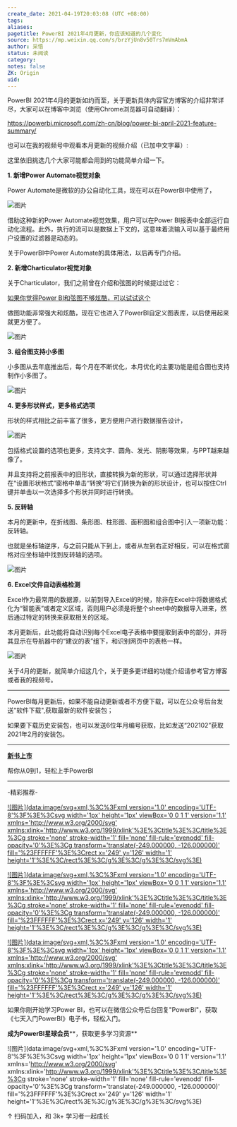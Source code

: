 ```yaml
---
create_date: 2021-04-19T20:03:08 (UTC +08:00)
tags:
aliases:
pagetitle: PowerBI 2021年4月更新，你应该知道的几个变化
source: https://mp.weixin.qq.com/s/brzYjUn8v50Trs7mVmAbmA
author: 采悟
status: 未阅读
category:
notes: false
ZK: Origin
uid:
---
```


PowerBI 2021年4月的更新如约而至，关于更新具体内容官方博客的介绍非常详尽，大家可以在博客中浏览（使用Chrome浏览器可自动翻译）：

https://powerbi.microsoft.com/zh-cn/blog/power-bi-april-2021-feature-summary/

也可以在我的视频号中观看本月更新的视频介绍（已加中文字幕）:

这里依旧挑选几个大家可能都会用到的功能简单介绍一下。

**1\. 新增Power Automate视觉对象**

Power Automate是微软的办公自动化工具，现在可以在PowerBI中使用了，

![图片](https://mmbiz.qpic.cn/mmbiz_png/aHEbZtANQJOMbly3dZxOoecsDVGGibL3SErPmSwjHEBJZ80MDLeZnls43h0mZm8pYUN9coyLwicaGB97xuVjhoicw/640?wx_fmt=png&wxfrom=5&wx_lazy=1&wx_co=1)

借助这种新的Power Automate视觉效果，用户可以在Power BI报表中全部运行自动化流程。此外，执行的流可以是数据上下文的，这意味着流输入可以基于最终用户设置的过滤器是动态的。

关于PowerBI中Power Automate的具体用法，以后再专门介绍。

**2\. 新增Charticulator视觉对象**

关于Charticulator，我们之前曾在介绍和弦图的时候提过过它：  

[如果你觉得Power BI和弦图不够炫酷，可以试试这个](http://mp.weixin.qq.com/s?__biz=MzA4MzQwMjY4MA==&mid=2484070781&idx=1&sn=f904e0c06ca16043129a6d012d1014a8&chksm=8e0c43aab97bcabc8202b274e8c9ce6aa064b8eb55a3a08569c205f22879a55260d8a2427b40&scene=21#wechat_redirect)

做图功能非常强大和炫酷，现在它也进入了PowerBI自定义图表库，以后使用起来就更方便了。  

![图片](https://mmbiz.qpic.cn/mmbiz_png/aHEbZtANQJOMbly3dZxOoecsDVGGibL3S5pUUcWibmWBMIySn5qUJAw6IbGqiaKqs0vBtBLxgqR5GXxibujfmDynSg/640?wx_fmt=png&wxfrom=5&wx_lazy=1&wx_co=1)

**3\. 组合图支持小多图**

小多图从去年底推出后，每个月在不断优化，本月优化的主要功能是组合图也支持制作小多图了。  

![图片](https://mmbiz.qpic.cn/mmbiz_png/aHEbZtANQJOMbly3dZxOoecsDVGGibL3SYB2Cdib6Xq1ialvUdHCHZDJ1HU4T1OV4v4nA8aDKYW02nLuZySOJsx8w/640?wx_fmt=png&wxfrom=5&wx_lazy=1&wx_co=1)

**4\. 更多形状样式，更多格式选项**

形状的样式相比之前丰富了很多，更方便用户进行数据报告设计，  

![图片](https://mmbiz.qpic.cn/mmbiz_png/aHEbZtANQJOMbly3dZxOoecsDVGGibL3SSibJvuvqD7bZ7q3icD7copvoBy59PKaFoIWLGYk9Ua3RX8wT5hgxKlow/640?wx_fmt=png&wxfrom=5&wx_lazy=1&wx_co=1)

包括格式设置的选项也更多，支持文字、圆角、发光、阴影等效果，与PPT越来越像了。  

并且支持将之前报表中的旧形状，直接转换为新的形状，可以通过选择形状并在“设置形状格式”窗格中单击“转换”将它们转换为新的形状设计，也可以按住Ctrl键并单击以一次选择多个形状并同时进行转换。

**5\. 反转轴**

本月的更新中，在折线图、条形图、柱形图、面积图和组合图中引入一项新功能：反转轴。

也就是坐标轴逆序，与之前只能从下到上，或者从左到右正好相反，可以在格式窗格对应坐标轴中找到反转轴的选项。

![图片](https://mmbiz.qpic.cn/mmbiz_gif/aHEbZtANQJOMbly3dZxOoecsDVGGibL3SMqYA6wGNzQcPZTmmXzppicnpovSU1ndaprHTd4ZQfgteDZqlEcia3cjg/640?wx_fmt=gif&wxfrom=5&wx_lazy=1)

**6\. Excel文件自动表格检测**

Excel作为最常用的数据源，以前到导入Excel的时候，除非在Excel中将数据格式化为“智能表”或者定义区域，否则用户必须是将整个sheet中的数据导入进来，然后通过特定的转换来获取相关的区域。

本月更新后，此功能将自动识别每个Excel电子表格中要提取到表中的部分，并将其显示在导航器中的“建议的表”组下，和识别网页中的表格一样。

![图片](https://mmbiz.qpic.cn/mmbiz_png/aHEbZtANQJOMbly3dZxOoecsDVGGibL3SToQTTZmD5RdKdfUoSkZH408OY8pDBPkPwZLFawSBMByJ5j4hhAq0Ag/640?wx_fmt=png&wxfrom=5&wx_lazy=1&wx_co=1)

关于4月的更新，就简单介绍这几个，关于更多更详细的功能介绍请参考官方博客或者我的视频号。

___

PowerBI每月更新后，如果不能自动更新或者不方便下载，可以在公众号后台发送"软件下载",获取最新的软件安装包；

如果要下载历史安装包，也可以发送6位年月编号获取，比如发送“202102”获取2021年2月的安装包。

___

  

[**新书上市**](http://mp.weixin.qq.com/s?__biz=MzA4MzQwMjY4MA==&mid=2484074987&idx=1&sn=5cf4ba4b683ee9136bb7a26f6e9bcf01&chksm=8e0c533cb97bda2add48a4576b9c1e230249a5a4160dd93cd677a37ea21d26fc9cc26fc4cb1c&scene=21#wechat_redirect)

帮你从0到1，轻松上手PowerBI

___

\-精彩推荐-

[![图片](data:image/svg+xml,%3C%3Fxml version='1.0' encoding='UTF-8'%3F%3E%3Csvg width='1px' height='1px' viewBox='0 0 1 1' version='1.1' xmlns='http://www.w3.org/2000/svg' xmlns:xlink='http://www.w3.org/1999/xlink'%3E%3Ctitle%3E%3C/title%3E%3Cg stroke='none' stroke-width='1' fill='none' fill-rule='evenodd' fill-opacity='0'%3E%3Cg transform='translate(-249.000000, -126.000000)' fill='%23FFFFFF'%3E%3Crect x='249' y='126' width='1' height='1'%3E%3C/rect%3E%3C/g%3E%3C/g%3E%3C/svg%3E)](http://mp.weixin.qq.com/s?__biz=MzA4MzQwMjY4MA==&mid=2484074255&idx=1&sn=0c183ee84fd7fcc4e9dfb6baf39580c0&chksm=8e0c5dd8b97bd4ce1a617be83fe88938a0ba49668102ca3d10794c0e530f38c2950df75cf2ee&scene=21#wechat_redirect)

[![图片](data:image/svg+xml,%3C%3Fxml version='1.0' encoding='UTF-8'%3F%3E%3Csvg width='1px' height='1px' viewBox='0 0 1 1' version='1.1' xmlns='http://www.w3.org/2000/svg' xmlns:xlink='http://www.w3.org/1999/xlink'%3E%3Ctitle%3E%3C/title%3E%3Cg stroke='none' stroke-width='1' fill='none' fill-rule='evenodd' fill-opacity='0'%3E%3Cg transform='translate(-249.000000, -126.000000)' fill='%23FFFFFF'%3E%3Crect x='249' y='126' width='1' height='1'%3E%3C/rect%3E%3C/g%3E%3C/g%3E%3C/svg%3E)](http://mp.weixin.qq.com/s?__biz=MzA4MzQwMjY4MA==&mid=2484072351&idx=1&sn=fabb08c54790ac1225b470fd647c7a5e&chksm=8e0c4548b97bcc5e0450f1945a2c76039bbb42650bcb1edbc856820836d63d32af4c7780e31a&scene=21#wechat_redirect)

[![图片](data:image/svg+xml,%3C%3Fxml version='1.0' encoding='UTF-8'%3F%3E%3Csvg width='1px' height='1px' viewBox='0 0 1 1' version='1.1' xmlns='http://www.w3.org/2000/svg' xmlns:xlink='http://www.w3.org/1999/xlink'%3E%3Ctitle%3E%3C/title%3E%3Cg stroke='none' stroke-width='1' fill='none' fill-rule='evenodd' fill-opacity='0'%3E%3Cg transform='translate(-249.000000, -126.000000)' fill='%23FFFFFF'%3E%3Crect x='249' y='126' width='1' height='1'%3E%3C/rect%3E%3C/g%3E%3C/g%3E%3C/svg%3E)](http://mp.weixin.qq.com/s?__biz=MzA4MzQwMjY4MA==&mid=2484071399&idx=1&sn=44b4ba20c1cbe657f77b6c8d144b2b30&chksm=8e0c4130b97bc826d87746723f940404ce82ac9ebb38572bbfb1a89d7a48aaa750dffd92a28d&scene=21#wechat_redirect)

如果你刚开始学习Power BI，也可以在微信公众号后台回复"PowerBI"，获取《七天入门PowerBI》电子书，轻松入门。

**成为PowerBI星球会员****，获取更多学习资源**

![图片](data:image/svg+xml,%3C%3Fxml version='1.0' encoding='UTF-8'%3F%3E%3Csvg width='1px' height='1px' viewBox='0 0 1 1' version='1.1' xmlns='http://www.w3.org/2000/svg' xmlns:xlink='http://www.w3.org/1999/xlink'%3E%3Ctitle%3E%3C/title%3E%3Cg stroke='none' stroke-width='1' fill='none' fill-rule='evenodd' fill-opacity='0'%3E%3Cg transform='translate(-249.000000, -126.000000)' fill='%23FFFFFF'%3E%3Crect x='249' y='126' width='1' height='1'%3E%3C/rect%3E%3C/g%3E%3C/g%3E%3C/svg%3E)

↑ 扫码加入，和 3k+ 学习者一起成长
